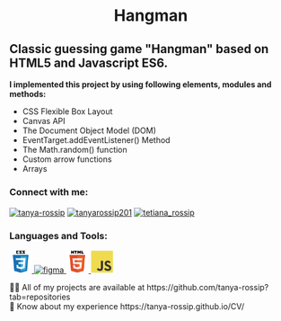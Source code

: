 <h1 align="center">Hangman</h1>

<h2>Classic guessing game "Hangman" based on HTML5 and Javascript ES6.</h2>

**I implemented this project by using following elements, modules and methods:**
- CSS Flexible Box Layout
- Canvas API
- The Document Object Model (DOM)
- EventTarget.addEventListener() Method
- The Math.random() function
- Custom arrow functions
- Arrays

<h3 align="left">Connect with me:</h3>
<p align="left">
<a href="https://linkedin.com/in/tanya-rossip" target="blank"><img align="center" src="https://raw.githubusercontent.com/rahuldkjain/github-profile-readme-generator/master/src/images/icons/Social/linked-in-alt.svg" alt="tanya-rossip" height="30" width="40" /></a>
<a href="https://fb.com/tanyarossip201" target="blank"><img align="center" src="https://raw.githubusercontent.com/rahuldkjain/github-profile-readme-generator/master/src/images/icons/Social/facebook.svg" alt="tanyarossip201" height="30" width="40" /></a>
  <a href="https://twitter.com/tetiana_rossip" target="blank"><img align="center" src="https://raw.githubusercontent.com/rahuldkjain/github-profile-readme-generator/master/src/images/icons/Social/twitter.svg" alt="tetiana_rossip" height="30" width="40" /></a>
</p>

<h3 align="left">Languages and Tools:</h3>
<p align="left"> <a href="https://www.w3schools.com/css/" target="_blank" rel="noreferrer"> <img src="https://raw.githubusercontent.com/devicons/devicon/master/icons/css3/css3-original-wordmark.svg" alt="css3" width="40" height="40"/> </a> <a href="https://www.figma.com/" target="_blank" rel="noreferrer"> <img src="https://www.vectorlogo.zone/logos/figma/figma-icon.svg" alt="figma" width="40" height="40"/> </a> <a href="https://www.w3.org/html/" target="_blank" rel="noreferrer"> <img src="https://raw.githubusercontent.com/devicons/devicon/master/icons/html5/html5-original-wordmark.svg" alt="html5" width="40" height="40"/> </a> <a href="https://developer.mozilla.org/en-US/docs/Web/JavaScript" target="_blank" rel="noreferrer"> <img src="https://raw.githubusercontent.com/devicons/devicon/master/icons/javascript/javascript-original.svg" alt="javascript" width="40" height="40"/> </a>  </p>
👨‍💻 All of my projects are available at https://github.com/tanya-rossip?tab=repositories </br>
📄 Know about my experience https://tanya-rossip.github.io/CV/
